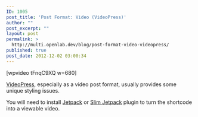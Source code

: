 ```yaml
---
ID: 1005
post_title: 'Post Format: Video (VideoPress)'
author: ""
post_excerpt: ""
layout: post
permalink: >
  http://multi.openlab.dev/blog/post-format-video-videopress/
published: true
post_date: 2012-12-02 03:00:34
---
```

[wpvideo tFnqC9XQ w=680]

<a title="VideoPress Plugin for WordPress" href="http://videopress.com/" target="_blank">VideoPress</a>, especially as a video post format, usually provides some unique styling issues.

You will need to install <a title="Jetpack for WordPress" href="http://jetpack.me/" target="_blank">Jetpack</a> or <a title="Slim Jetpack" href="http://wordpress.org/extend/plugins/slimjetpack/" target="_blank">Slim Jetpack</a> plugin to turn the shortcode into a viewable video.